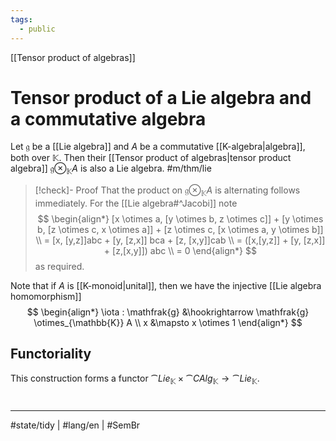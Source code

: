 ```yaml
---
tags:
  - public
---
```

[[Tensor product of algebras]]
# Tensor product of a Lie algebra and a commutative algebra

Let $\mathfrak{g}$ be a [[Lie algebra]] and $A$ be a commutative [[K-algebra|algebra]], both over $\mathbb{K}$.
Then their [[Tensor product of algebras|tensor product algebra]] $\mathfrak{g} \otimes_{\mathbb{K}} A$ is also a Lie algebra. #m/thm/lie

> [!check]- Proof
> That the product on $\mathfrak{g} \otimes_{\mathbb{K}} A$ is alternating follows immediately.
> For the [[Lie algebra#^Jacobi]] note
> $$
> \begin{align*}
> [x \otimes a, [y \otimes b, z \otimes c]] + [y \otimes b, [z \otimes c, x \otimes a]] + [z \otimes c, [x \otimes a, y \otimes b]] \\
> = [x, [y,z]]abc + [y, [z,x]] bca + [z, [x,y]]cab \\
> = ([x,[y,z]] + [y, [z,x]] + [z,[x,y]]) abc \\
> = 0
> \end{align*}
> $$
> as required.
> <span class="QED"/>

Note that if $A$ is [[K-monoid|unital]], then we have the injective [[Lie algebra homomorphism]]
$$
\begin{align*}
\iota : \mathfrak{g} &\hookrightarrow \mathfrak{g} \otimes_{\mathbb{K}} A \\
x &\mapsto x \otimes 1
\end{align*}
$$

## Functoriality

This construction forms a functor $\cat{Lie}_{\mathbb{K}} \times \cat{CAlg}_{\mathbb{K}} \to \cat{Lie}_{\mathbb{K}}$.

#
---
#state/tidy | #lang/en | #SemBr
